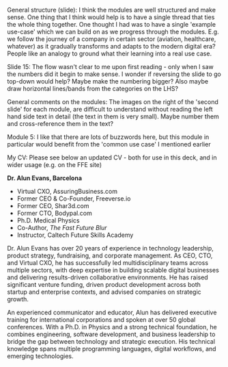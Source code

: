 General structure (slide): I think the modules are well structured and make sense. One thing that I think would help is to have a single thread that ties the whole thing together. One thought I had was to have a single 'example use-case' which we can build on as we progress through the modules. E.g. we follow the journey of a company in certain sector (aviation, healthcare, whatever) as it gradually transforms and adapts to the modern digital era? People like an analogy to ground what their learning into a real use case.


Slide 15: The flow wasn't clear to me upon first reading - only when I saw the numbers did it begin to make sense. I wonder if reversing the slide to go top-down would help? Maybe make the numbering bigger? Also maybe draw horizontal lines/bands from the categories on the LHS? 

General comments on the modules: The images on the right of the 'second slide' for each module, are difficult to understand without reading the left hand side text in detail (the text in them is very small). Maybe number them and cross-reference them in the text?

Module 5: I like that there are lots of buzzwords here, but this module in particular would benefit from the 'common use case' I mentioned earlier

My CV: Please see below an updated CV - both for use in this deck, and in wider usage (e.g. on the FFE site)

**Dr. Alun Evans, Barcelona**

- Virtual CXO, AssuringBusiness.com
- Former CEO & Co-Founder, Freeverse.io
- Former CEO, Shar3d.com
- Former CTO, Bodypal.com
- Ph.D. Medical Physics
- Co-Author, _The Fast Future Blur_
- Instructor, Caltech Future Skills Academy
    
Dr. Alun Evans has over 20 years of experience in technology leadership, product strategy, fundraising, and corporate management. As CEO, CTO, and Virtual CXO, he has successfully led multidisciplinary teams across multiple sectors, with deep expertise in building scalable digital businesses and delivering results-driven collaborative environments. He has raised significant venture funding, driven product development across both startup and enterprise contexts, and advised companies on strategic growth.

An experienced communicator and educator, Alun has delivered executive training for international corporations and spoken at over 50 global conferences. With a Ph.D. in Physics and a strong technical foundation, he combines engineering, software development, and business leadership to bridge the gap between technology and strategic execution. His technical knowledge spans multiple programming languages, digital workflows, and emerging technologies.


